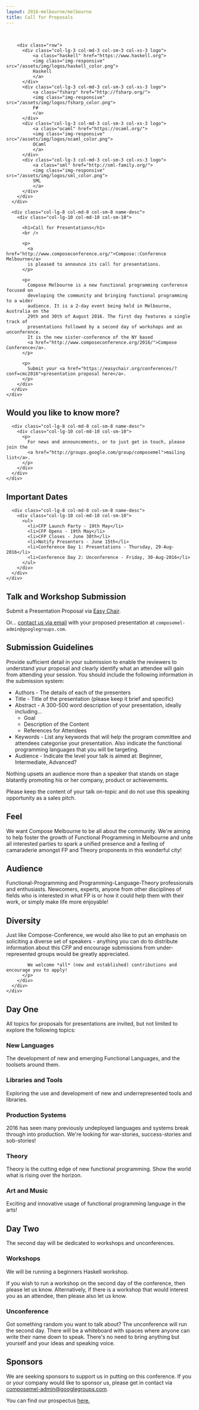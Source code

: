 ```yaml
---
layout: 2016-melbourne/melbourne
title: Call for Proposals
---
```


<!--

TODO:

* Footer
* Dates

-->

<div id="landingheader">

  <br />
  <div class="container">
    <div class="row">
      <div class="col-lg-4 col-md-4 col-sm-4 name">

        <div class="row">
          <div class="col-lg-3 col-md-3 col-sm-3 col-xs-3 logo">
              <a class="haskell" href="https://www.haskell.org">
              <img class="img-responsive" src="/assets/img/logos/haskell_color.png">
              Haskell
              </a>
          </div>
          <div class="col-lg-3 col-md-3 col-sm-3 col-xs-3 logo">
              <a class="fsharp" href="http://fsharp.org/">
              <img class="img-responsive" src="/assets/img/logos/fsharp_color.png">
              F#
              </a>
          </div>
          <div class="col-lg-3 col-md-3 col-sm-3 col-xs-3 logo">
              <a class="ocaml" href="https://ocaml.org/">
              <img class="img-responsive" src="/assets/img/logos/ocaml_color.png">
              OCaml
              </a>
          </div>
          <div class="col-lg-3 col-md-3 col-sm-3 col-xs-3 logo">
              <a class="sml" href="http://sml-family.org/">
              <img class="img-responsive" src="/assets/img/logos/sml_color.png">
              SML
              </a>
          </div>
        </div>
      </div>

      <div class="col-lg-8 col-md-8 col-sm-8 name-desc">
        <div class="col-lg-10 col-md-10 col-sm-10">

          <h1>Call for Presentations</h1>
          <br />

          <p>
            <a href="http://www.composeconference.org/">Compose::Conference Melbourne</a>
            is pleased to announce its call for presentations.
          </p>

          <p>
            Compose Melbourne is a new functional programming conference focused on
            developing the community and bringing functional programming to a wider
            audience. It is a 2-day event being held in Melbourne, Australia on the
            29th and 30th of August 2016. The first day features a single track of
            presentations followed by a second day of workshops and an unconference.
            It is the new sister-conference of the NY based
            <a href="http://www.composeconference.org/2016/">Compose Conference</a>.
          </p>

          <p>
            Submit your <a href="https://easychair.org/conferences/?conf=cmc2016">presentation proposal here</a>.
          </p>
        </div>
      </div>
    </div>
  </div>

  <div class="container cfpsection" id="knowmore">
    <div class="row">
      <div class="col-lg-4 col-md-4 col-sm-4 name">
        <h2>Would you like to know more?</h2>
      </div>

      <div class="col-lg-8 col-md-8 col-sm-8 name-desc">
        <div class="col-lg-10 col-md-10 col-sm-10">
          <p>
            For news and announcements, or to just get in touch, please join the
            <a href="http://groups.google.com/group/composemel">mailing list</a>.
          </p>
        </div>
      </div>
    </div>
  </div>

  <div class="container cfpsection" id="dates">
    <div class="row">
      <div class="col-lg-4 col-md-4 col-sm-4 name">
        <h2> Important Dates </h2>
      </div>

      <div class="col-lg-8 col-md-8 col-sm-8 name-desc">
        <div class="col-lg-10 col-md-10 col-sm-10">
          <ul>
            <li>CFP Launch Party - 19th May</li>
            <li>CFP Opens - 19th May</li>
            <li>CFP Closes - June 30th</li>
            <li>Notify Presenters - June 15th</li>
            <li>Conference Day 1: Presentations - Thursday, 29-Aug-2016</li>
            <li>Conference Day 2: Unconference - Friday, 30-Aug-2016</li>
          </ul>
        </div>
      </div>
    </div>
  </div>

  <div class="container cfpsection" id="submission">
    <div class="row">
      <div class="col-lg-4 col-md-4 col-sm-4 name">
        <h2> Talk and Workshop Submission </h2>
      </div>
      <div class="col-lg-8 col-md-8 col-sm-8 name-desc">
        <div class="col-lg-10 col-md-10 col-sm-10">
          <p>
            Submit a Presentation Proposal via
            <a href="https://easychair.org/conferences/?conf=cmc2016">
              Easy Chair</a>.
          </p>
          <p>
            Or... <a href="mailto:composemel-admin@googlegroups.com">contact us via email</a>
            with your proposed presentation at <code>composemel-admin@googlegroups.com</code>.
          </p>
        </div>
      </div>
    </div>
  </div>

  <div class="container cfpsection" id="guidelines">
    <div class="row">
      <div class="col-lg-4 col-md-4 col-sm-4 name">
        <h2> Submission Guidelines </h2>
      </div>
      <div class="col-lg-8 col-md-8 col-sm-8 name-desc">
        <div class="col-lg-10 col-md-10 col-sm-10">
          <p> 
            Provide sufficient detail in your submission to enable the reviewers
            to understand your proposal and clearly identify what an attendee
            will gain from attending your session. You should include the
            following information in the submission system:
          </p>
          <ul>
            <li> Authors - The details of each of the presenters </li>
            <li> Title - Title of the presentation (please keep it brief and specific) </li>
            <li>
              Abstract	- A 300-500 word description of your presentation, ideally including...
              <ul>
                <li> Goal </li>
                <li> Description of the Content</li>
                <li> References for Attendees </li>
              </ul>
            </li>
            <li>
              Keywords - List any keywords that will help the program committee
              and attendees categorise your presentation. Also indicate the
              functional programming languages that you will be targeting.
            </li>
            <li>
              Audience - Indicate the level your talk is aimed at: Beginner, Intermediate, Advanced?
            </li>
          </ul>
          <p>
            Nothing upsets an audience more than a speaker that stands on stage blatantly
            promoting his or her company, product or achievements.
          </p>
          <p>
            Please keep the content of your talk on-topic and do not use this speaking
            opportunity as a sales pitch.
          </p>
        </div>
      </div>
    </div>
  </div>

  <div class="container cfpsection" >
    <div class="row">
      <div class="col-lg-4 col-md-4 col-sm-4 name">
        <h2> Feel </h2>
      </div>
      <div class="col-lg-8 col-md-8 col-sm-8 name-desc">
        <div class="col-lg-10 col-md-10 col-sm-10">
          <p>
            We want Compose Melbourne to be all about the community. We're aiming to
            help foster the growth of Functional Programming in Melbourne and
            unite all interested parties to spark a unified presence and a feeling
            of camaraderie amongst FP and Theory proponents in this wonderful
            city!
          </p>
        </div>
      </div>
    </div>
  </div>

  <div class="container cfpsection" >
    <div class="row">
      <div class="col-lg-4 col-md-4 col-sm-4 name">
        <h2> Audience </h2>
      </div>
      <div class="col-lg-8 col-md-8 col-sm-8 name-desc">
        <div class="col-lg-10 col-md-10 col-sm-10">
          <p>
            Functional-Programming and Programming-Language-Theory professionals
            and enthusiasts.  Newcomers, experts, anyone from other disciplines of
            fields who is interested in what FP is or how it could help them with
            their work, or simply make life more enjoyable!
          </p>
        </div>
      </div>
    </div>
  </div>

  <div class="container cfpsection" >
    <div class="row">
      <div class="col-lg-4 col-md-4 col-sm-4 name">
        <h2> Diversity </h2>
      </div>
      <div class="col-lg-8 col-md-8 col-sm-8 name-desc">
        <div class="col-lg-10 col-md-10 col-sm-10">
          <p>
            Just like Compose-Conference, we would also like to put an emphasis on
            soliciting a diverse set of speakers - anything you can do to distribute
            information about this CFP and encourage submissions from under-represented
            groups would be greatly appreciated.

            We welcome *all* (new and established) contributions and encourage you to apply!
          </p>
        </div>
      </div>
    </div>
  </div>

  <div class="container cfpsection" >
    <div class="row">
      <div class="col-lg-4 col-md-4 col-sm-4 name">
        <h2> Day One </h2>
      </div>
      <div class="col-lg-8 col-md-8 col-sm-8 name-desc">
        <div class="col-lg-10 col-md-10 col-sm-10">
          <p>
            All topics for proposals for presentations are invited, but not limited to
            explore the following topics:
          </p>
          <h3> New Languages </h3>
          <p>
            The development of new and emerging Functional Languages, and the toolsets
            around them.
          </p>
          <h3> Libraries and Tools </h3>
          <p>
            Exploring the use and development of new and underrepresented tools and
            libraries.
          </p>
          <h3> Production Systems </h3>
          <p>
            2016 has seen many previously undeployed languages and systems break through
            into production. We're looking for war-stories, success-stories and sob-stories!
          </p>
          <h3> Theory
          </h3>
          <p>
            Theory is the cutting edge of new functional programming. Show the world
            what is rising over the horizon.
          </p>
          <h3> Art and Music </h3>
          <p> Exciting and innovative usage of functional programming language in the arts! </p>
        </div>
      </div>
    </div>
  </div>

  <div class="container cfpsection" >
    <div class="row">
      <div class="col-lg-4 col-md-4 col-sm-4 name">
        <h2> Day Two </h2>
      </div>
      <div class="col-lg-8 col-md-8 col-sm-8 name-desc">
        <div class="col-lg-10 col-md-10 col-sm-10">
          <p> The second day will be dedicated to workshops and unconferences. </p>
          <h3> Workshops </h3>
          <p> We will be running a beginners Haskell workshop. </p>
          <p>
            If you wish to run a workshop on the second day of the conference, then
            please let us know. Alternatively, if there is a workshop that would interest
            you as an attendee, then please also let us know.
          </p>
          <h3> Unconference </h3>
          <p>
            Got something random you want to talk about? The unconference will run
            the second day. There will be a whiteboard with spaces where anyone
            can write their name down to speak. There's no need to bring anything
            but yourself and your ideas and speaking voice.
          </p>
        </div>
      </div>
    </div>
  </div>

  <div class="container cfpsection" >
    <div class="row">
      <div class="col-lg-4 col-md-4 col-sm-4 name">
        <h2> Sponsors </h2>
      </div>
      <div class="col-lg-8 col-md-8 col-sm-8 name-desc">
        <div class="col-lg-10 col-md-10 col-sm-10">
          <p>
            We are seeking sponsors to support us in putting on this conference. If
            you or your company would like to sponsor us, please get in contact via
            <a href="mailto:composemel-admin@googlegroups.com">composemel-admin@googlegroups.com</a>.
          </p>
          <p>
            You can find our prospectus
            <a href="https://github.com/composeconference/Compose-Melbourne/blob/master/ComposeMelbourneSponsorshipProspectus.pdf">here.</a>
          </p>
        </div>
      </div>
    </div>
  </div>

</div>
